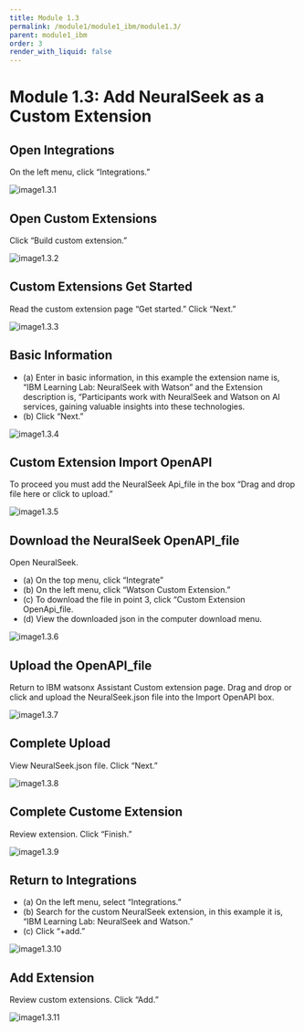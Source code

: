 ```yaml
---
title: Module 1.3
permalink: /module1/module1_ibm/module1.3/
parent: module1_ibm
order: 3
render_with_liquid: false
---
```


# Module 1.3: Add NeuralSeek as a Custom Extension

## Open Integrations
On the left menu, click “Integrations.”

![image1.3.1](images/image1.3.1.png)

## Open Custom Extensions
Click “Build custom extension.”

![image1.3.2](images/image1.3.2.png)

## Custom Extensions Get Started
Read the custom extension page “Get started.” 
Click “Next.”

![image1.3.3](images/image1.3.3.png)

## Basic Information
* (a) Enter in basic information, in this example the extension name is, “IBM Learning Lab: NeuralSeek with Watson” and the Extension description is, “Participants work with NeuralSeek and Watson on AI services, gaining valuable insights into these technologies.
* (b) Click “Next.”

![image1.3.4](images/image1.3.4.png)

## Custom Extension Import OpenAPI
To proceed you must add the NeuralSeek Api_file in the box “Drag and drop file here or click to upload.”

![image1.3.5](images/image1.3.5.png)

## Download the NeuralSeek OpenAPI_file
Open NeuralSeek. 
* (a) On the top menu, click “Integrate”
* (b) On the left menu, click “Watson Custom Extension.”
* (c) To download the file in point 3, click “Custom Extension OpenApi_file.
* (d) View the downloaded json in the computer download menu.

![image1.3.6](images/image1.3.6.png)

## Upload the OpenAPI_file
Return to IBM watsonx Assistant Custom extension page. 
Drag and drop or click and upload the NeuralSeek.json file into the Import OpenAPI box.

![image1.3.7](images/image1.3.7.png)

## Complete Upload
View NeuralSeek.json file. Click “Next.”

![image1.3.8](images/image1.3.8.png)

## Complete Custome Extension
Review extension. Click “Finish.”

![image1.3.9](images/image1.3.9.png)

## Return to Integrations
* (a) On the left menu, select “Integrations.”
* (b) Search for the custom NeuralSeek extension, in this example it is, “IBM Learning Lab: NeuralSeek and Watson.”
* (c) Click “+add.”

![image1.3.10](images/image1.3.10.png)

## Add Extension
Review custom extensions. Click “Add.”

![image1.3.11](images/image1.3.11.png)
